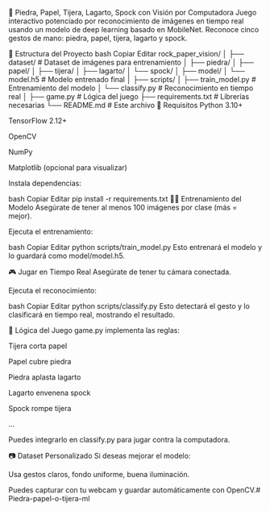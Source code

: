 🧠 Piedra, Papel, Tijera, Lagarto, Spock con Visión por Computadora
Juego interactivo potenciado por reconocimiento de imágenes en tiempo real usando un modelo de deep learning basado en MobileNet. Reconoce cinco gestos de mano: piedra, papel, tijera, lagarto y spock.

📁 Estructura del Proyecto
bash
Copiar
Editar
rock_paper_vision/
│
├── dataset/              # Dataset de imágenes para entrenamiento
│   ├── piedra/
│   ├── papel/
│   ├── tijera/
│   ├── lagarto/
│   └── spock/
│
├── model/
│   └── model.h5          # Modelo entrenado final
│
├── scripts/
│   ├── train_model.py    # Entrenamiento del modelo
│   └── classify.py       # Reconocimiento en tiempo real
│
├── game.py               # Lógica del juego
├── requirements.txt      # Librerías necesarias
└── README.md             # Este archivo
🚀 Requisitos
Python 3.10+

TensorFlow 2.12+

OpenCV

NumPy

Matplotlib (opcional para visualizar)

Instala dependencias:

bash
Copiar
Editar
pip install -r requirements.txt
🧑‍🏫 Entrenamiento del Modelo
Asegúrate de tener al menos 100 imágenes por clase (más = mejor).

Ejecuta el entrenamiento:

bash
Copiar
Editar
python scripts/train_model.py
Esto entrenará el modelo y lo guardará como model/model.h5.

🎮 Jugar en Tiempo Real
Asegúrate de tener tu cámara conectada.

Ejecuta el reconocimiento:

bash
Copiar
Editar
python scripts/classify.py
Esto detectará el gesto y lo clasificará en tiempo real, mostrando el resultado.

🧩 Lógica del Juego
game.py implementa las reglas:

Tijera corta papel

Papel cubre piedra

Piedra aplasta lagarto

Lagarto envenena spock

Spock rompe tijera

...

Puedes integrarlo en classify.py para jugar contra la computadora.

📷 Dataset Personalizado
Si deseas mejorar el modelo:

Usa gestos claros, fondo uniforme, buena iluminación.

Puedes capturar con tu webcam y guardar automáticamente con OpenCV.#   P i e d r a - p a p e l - o - t i j e r a - m l  
 